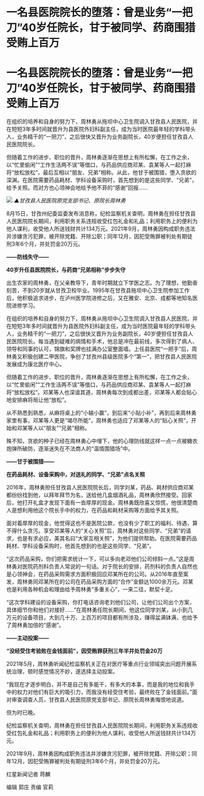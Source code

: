 # 一名县医院院长的堕落：曾是业务“一把刀”40岁任院长，甘于被同学、药商围猎受贿上百万

# 一名县医院院长的堕落：曾是业务“一把刀”40岁任院长，甘于被同学、药商围猎受贿上百万

在组织的培养和自身的努力下，周林勇从拖坝中心卫生院调入甘孜县人民医院，并在短短3年多时间就晋升为县医院外妇科副主任，成为当时医院最年轻的学科带头人，业务精干的“一把刀”，之后很快又晋升为业务副院长，40岁便担任甘孜县人民医院院长。

但随着工作的进步、职位的晋升，周林勇逐渐在思想上有所松懈，在工作之余，以“忙里偷闲”“工作生活两不误”等借口，与药品供应商邓某、袁某等人一起打麻将“放松放松”，最后互相以“朋友、兄弟”相称。从此，他甘于被围猎，堕入贪欲的深渊。在医院需要药品耗材、学科设备采购时，首先想到的是这些同学、“兄弟”，给予关照。而对方也心领神会地给予他不菲的“感谢”回报……

![](https://inews.gtimg.com/om_bt/OdOZk4NbLbor_jwZ4KkHxcRj5Nc6HWATjoF0QZEcNM_XcAA/1000)
_▲甘孜县人民医院原党支部书记、原院长周林勇_

8月15日，甘孜州纪委监委发布消息称，纪检监察机关查明，周林勇在担任甘孜县人民医院院长期间，利用职务关系违规收受红包礼金和礼品；利用职务上的便利为他人谋利，收受他人所送钱财共计134万元。2021年9月，周林勇因构成职务违法并涉嫌贪污犯罪，被开除党籍、开除公职；同年12月，因犯受贿罪被判处有期徒刑3年6个月，并处罚金20万元。

**——防线失守——**

**40岁升任县医院院长，与药商“兄弟相称”步步失守**

出生农家的周林勇，在父亲教导下，青年时期就立下学医之志。为了理想，他勤奋刻苦，不到20岁就从甘孜卫校毕业。1995年在甘孜县拖坝中心卫生院参加工作后，他积极追求进步，在泸州医学院进修之后，又在雅安、北京、成都等地知名医院进修学习。

在组织的培养和自身的努力下，周林勇从拖坝中心卫生院调入甘孜县人民医院，并在短短3年多时间就晋升为县医院外妇科副主任，成为当时医院最年轻的学科带头人，业务精干的“一把刀”，之后很快又晋升为业务副院长，40岁便担任甘孜县人民医院院长。每当遇到疑难的病情和手术，他总是冲在最前线，多次得到了病人、领导和同事的认可，锦旗和奖牌也挂满办公室整面墙。上任县医院“一把手”后，周林勇又积极创建二甲医院，争创了甘孜州县级医院多个“第一”，把甘孜县人民医院发展成为康北医疗中心。

但随着工作的进步、职位的晋升，周林勇逐渐在思想上有所松懈，在工作之余，以“忙里偷闲”“工作生活两不误”等借口，与药品供应商邓某、袁某等人一起打麻将“放松放松”。邓某等人也深谙其道，周林勇每次到成都出差，邓某等人都会贴心地安排麻将局让他“放松”。

从不熟悉到熟悉，从麻将桌上的“小输小赢”，到后来“小贴小补”，再到后来周林勇家里有事，邓某等人更是“竭尽所能”，周林勇也适应了邓某等人的“贴心关照”，开始和邓某等人以“朋友”“兄弟”相称。

殊不知，贪欲的种子已经在周林勇心中埋下，他的心理防线就这样一点一点被糖衣炮弹所破防，逐渐迷失在不法商人的“温情围猎场”中。

**——甘于被围猎——**

**在药品耗材、设备采购中，对送礼的同学、“兄弟”点名关照**

2016年，周林勇担任甘孜县人民医院院长后，同学刘某，药品、耗材供应商邓某都纷纷找到他，以拜年拜节为名，送给他几盒烟酒礼品，周林勇欣然接受。回家后，他打开礼盒才发现下面有一沓厚厚的现金。周林勇既欣喜又惊慌，他很清楚商人是想利用他这个院长手中的权力，在药品和耗材采购等方面给予其关照。

面对着厚厚的现金，他觉得这也不是医院公款，也没有少了职工的福利、待遇，算不得什么贪污。享受邓某等人的“关心关照”后，周林勇对这些同学、“兄弟”的请求，也是有求必应，美其名曰“大家互相关照”，为他们提供帮助。在医院需要药品耗材、学科设备采购时，他首先想到的也是这些同学、“兄弟”。

“这次药品采购，你们把需求统计一下，可以多向老邓他们公司倾斜一点。”这是周林勇对医院药剂科负责人常说的一句话。对于院长的安排，药剂科的负责人自然也是心领神会，在药品采购需求方面积极回应邓某所在的公司。从2016年直至案发，周林勇同邓某所在的公司在药品采购方面的“合作”金额达1000余万元。邓某也是利用各种机会和理由给予周林勇“多重关心”，一来二往，默契十足。

“这次学科建设的设备采购，你打电话咨询老刘他们公司，让他们公司出个方案，具体细节你和他们对接好……”在周林勇任院长期间，他这位同学刘某，从小到几万元的设备项目，大到几十万、上百万的项目都有所涉及，赚得盆满钵满，也给予了周林勇加倍的“感谢”。

**——主动投案——**

**“没经受住考验败在金钱面前”，因受贿罪获刑三年半并处罚金20万**

2021年5月，周林勇听闻纪检监察机关正在对医疗等重点行业领域突出问题开展系统治理，顿时感觉情况不妙，遂选择主动投案。

“我现在才逐步明白，并不是自己有多能干，有多大的本事，而是我的地位和我手中的权力对他们有巨大的吸引力，而我没有经受住考验，最终败在了金钱面前。”面对审查调查人员，甘孜县人民医院原党支部书记、原院长周林勇悔恨地说道。

但为时已晚。

纪检监察机关查明，周林勇在担任甘孜县人民医院院长期间，利用职务关系违规收受红包礼金和礼品；利用职务上的便利为他人谋利，收受他人所送钱财共计134万元。

2021年9月，周林勇因构成职务违法并涉嫌贪污犯罪，被开除党籍、开除公职；同年12月，因犯受贿罪被判处有期徒刑3年6个月，并处罚金20万元。

红星新闻记者 蒋麟

编辑 郭庄 责编 官莉

